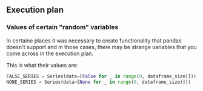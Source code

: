 ## Execution plan


### Values of certain "random" variables 
In certaine places it was necessary to create functionality that pandas doesn't
 support and in those cases, there may be strange variables that you come across in
  the execution plan. 
  
This is what their values are:

```python
FALSE_SERIES = Series(data=[False for _ in range(0, dataframe_size)]))
NONE_SERIES = Series(data=[None for _ in range(0, dataframe_size)]))
```